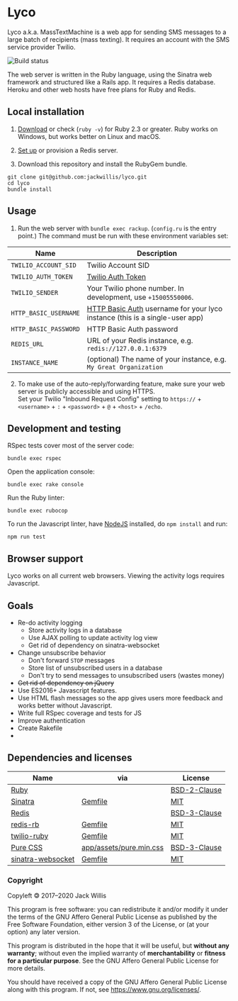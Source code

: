 # Lyco

Lyco a.k.a. MassTextMachine is a web app for sending SMS messages to a large batch of recipients (mass texting).
It requires an account with the SMS service provider Twilio.

![Build status](https://travis-ci.org/jackwillis/lyco.svg?branch=master)

The web server is written in the Ruby language, using the Sinatra web framework and structured like a Rails app.
It requires a Redis database.
Heroku and other web hosts have free plans for Ruby and Redis.

## Local installation

1. [Download](https://www.ruby-lang.org/en/downloads/) or check (`ruby -v`) for Ruby 2.3 or greater.
Ruby works on Windows, but works better on Linux and macOS.

2. [Set up](https://redis.io/topics/quickstart) or provision a Redis server.

3. Download this repository and install the RubyGem bundle.

```
git clone git@github.com:jackwillis/lyco.git
cd lyco
bundle install
```

## Usage

1. Run the web server with `bundle exec rackup`. (`config.ru` is the entry point.)
The command must be run with these environment variables set:

Name | Description
--- | ---
`TWILIO_ACCOUNT_SID` | Twilio Account SID
`TWILIO_AUTH_TOKEN` | [Twilio Auth Token](https://support.twilio.com/hc/en-us/articles/223136027-Auth-Tokens-and-How-to-Change-Them)
`TWILIO_SENDER` | Your Twilio phone number. In development, use `+15005550006`.
`HTTP_BASIC_USERNAME` | [HTTP Basic Auth](https://demo.twilio.com/welcome/sms/) username for your lyco instance (this is a single-user app)
`HTTP_BASIC_PASSWORD` | HTTP Basic Auth password
`REDIS_URL` | URL of your Redis instance, e.g. `redis://127.0.0.1:6379`
`INSTANCE_NAME` | (optional) The name of your instance, e.g. `My Great Organization`

2. To make use of the auto-reply/forwarding feature,
make sure your web server is publicly accessible and using HTTPS.  
Set your Twilio "Inbound Request Config" setting to `https://` + `<username>` + `:` + `<password>` + `@` + `<host>` + `/echo`.

## Development and testing

RSpec tests cover most of the server code:

```
bundle exec rspec
```

Open the application console:

```
bundle exec rake console
```

Run the Ruby linter:

```
bundle exec rubocop
```

To run the Javascript linter, have [NodeJS](https://nodejs.org/) installed,
do `npm install` and run:

```
npm run test
```

## Browser support

Lyco works on all current web browsers.
Viewing the activity logs requires Javascript.

## Goals

* Re-do activity logging
  * Store activity logs in a database
  * Use AJAX polling to update activity log view
  * Get rid of dependency on sinatra-websocket
* Change unsubscribe behavior
  * Don't forward `STOP` messages
  * Store list of unsubscribed users in a database
  * Don't try to send messages to unsubscribed users (wastes money)
* ~~Get rid of dependency on jQuery~~
* Use ES2016+ Javascript features.
* Use HTML flash messages so the app gives users more feedback and works better without Javascript.
* Write full RSpec coverage and tests for JS
* Improve authentication
* Create Rakefile
* 

## Dependencies and licenses

Name | via | License
--- | --- | ---
[Ruby](https://www.ruby-lang.org/) | | [BSD-2-Clause](https://opensource.org/licenses/BSD-2-Clause)
[Sinatra](http://sinatrarb.com/) | [Gemfile](Gemfile) | [MIT](https://opensource.org/licenses/MIT)
[Redis](https://redis.io/) | | [BSD-3-Clause](https://opensource.org/licenses/BSD-3-Clause)
[redis-rb](https://github.com/redis/redis-rb) | [Gemfile](Gemfile) | [MIT](https://opensource.org/licenses/MIT)
[twilio-ruby](https://www.twilio.com/docs/libraries/ruby) | [Gemfile](Gemfile) | [MIT](https://opensource.org/licenses/MIT)
[Pure CSS](https://purecss.io/) | [app/assets/pure.min.css](app/assets/pure.min.css) | [BSD-3-Clause](https://opensource.org/licenses/BSD-3-Clause)
[sinatra-websocket](https://github.com/gruis/sinatra-websocket) | [Gemfile](Gemfile) | [MIT](https://opensource.org/licenses/MIT)

### Copyright

Copyleft 🄯 2017–2020 Jack Willis

This program is free software: you can redistribute it and/or modify
it under the terms of the GNU Affero General Public License as
published by the Free Software Foundation, either version 3 of the
License, or (at your option) any later version.

This program is distributed in the hope that it will be useful,
but **without any warranty**; without even the implied warranty of
**merchantability** or **fitness for a particular purpose**.  See the
GNU Affero General Public License for more details.

You should have received a copy of the GNU Affero General Public License
along with this program.  If not, see <https://www.gnu.org/licenses/>.